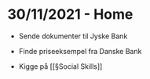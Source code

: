 # 30/11/2021 - Home
- Sende dokumenter til Jyske Bank

- Finde priseeksempel fra Danske Bank

* Kigge på [[§Social Skills]]

<!-- {BearID:AFC6445D-3B7B-4000-A65A-15F2F876144F-24732-00000A7829661EA7} -->
